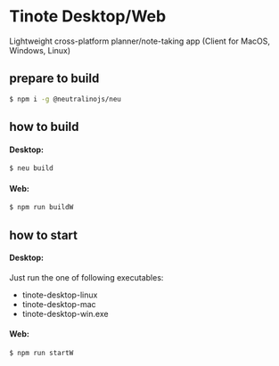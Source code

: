 # Tinote Desktop/Web

Lightweight cross-platform planner/note-taking app (Client for MacOS, Windows, Linux)

## prepare to build

```bash
$ npm i -g @neutralinojs/neu
```

## how to build

#### Desktop:
```bash
$ neu build
```

#### Web:
```bash
$ npm run buildW
```

## how to start

#### Desktop:
Just run the one of following executables:
- tinote-desktop-linux
- tinote-desktop-mac
- tinote-desktop-win.exe

#### Web:
```bash
$ npm run startW
```